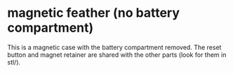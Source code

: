 # magnetic feather (no battery compartment)

This is a magnetic case with the battery compartment removed. The reset button and magnet retainer are shared with the other parts (look for them in stl/).
